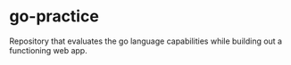 # go-practice
Repository that evaluates the go language capabilities while building out a functioning web app.